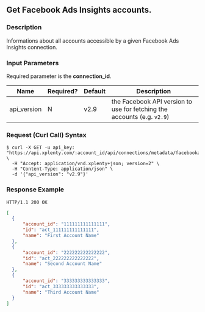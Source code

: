 ## Get Facebook Ads Insights accounts.

### Description
Informations about all accounts accessible by a given Facebook Ads Insights connection.

### Input Parameters
Required parameter is the **connection_id**.

|Name|Required?|Default|Description|
|----|---------|-------|-----------|
api_version|N|v2.9|the Facebook API version to use for fetching the accounts (e.g. `v2.9`)


### Request (Curl Call) Syntax
```shell
$ curl -X GET -u api_key: "https://api.xplenty.com/:account_id/api/connections/metadata/facebookadsinsights/:connection_id/accounts" \
  -H "Accept: application/vnd.xplenty+json; version=2" \
  -H "Content-Type: application/json" \
  -d '{"api_version": "v2.9"}'
```

### Response Example
```HTTP
HTTP/1.1 200 OK
```

```json
[
  {
      "account_id": "111111111111111",
      "id": "act_111111111111111",
      "name": "First Account Name"
  },
  {
      "account_id": "222222222222222",
      "id": "act_222222222222222",
      "name": "Second Account Name"
  },
  {
      "account_id": "333333333333333",
      "id": "act_333333333333333",
      "name": "Third Account Name"
  }
]
```
